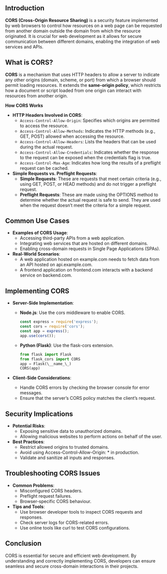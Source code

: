 ## Introduction

**CORS (Cross-Origin Resource Sharing)** is a security feature implemented by web browsers to control how resources on a web page can be requested from another domain outside the domain from which the resource originated. It is crucial for web development as it allows for secure communication between different domains, enabling the integration of web services and APIs.

## What is CORS?

**CORS** is a mechanism that uses HTTP headers to allow a server to indicate any other origins (domain, scheme, or port) from which a browser should permit loading resources. It extends the **same-origin policy**, which restricts how a document or script loaded from one origin can interact with resources from another origin.

**How CORS Works**

- **HTTP Headers Involved in CORS**:
  - ```Access-Control-Allow-Origin```: Specifies which origins are permitted to access the resource.
  - ```Access-Control-Allow-Methods```: Indicates the HTTP methods (e.g., GET, POST) allowed when accessing the resource.
  - ```Access-Control-Allow-Headers```: Lists the headers that can be used during the actual request.
  - ```Access-Control-Allow-Credentials```: Indicates whether the response to the request can be exposed when the credentials flag is true.
  - ```Access-Control-Max-Age```: Indicates how long the results of a preflight request can be cached.
- **Simple Requests vs. Preflight Requests**:
  - **Simple Requests**: These are requests that meet certain criteria (e.g., using GET, POST, or HEAD methods) and do not trigger a preflight request.
  - **Preflight Requests**: These are made using the OPTIONS method to determine whether the actual request is safe to send. They are used when the request doesn’t meet the criteria for a simple request.

## Common Use Cases

- **Examples of CORS Usage**:
  - Accessing third-party APIs from a web application.
  - Integrating web services that are hosted on different domains.
  - Enabling cross-domain requests in Single Page Applications (SPAs).
- **Real-World Scenarios**:
  - A web application hosted on example.com needs to fetch data from an API hosted on api.example.com.
  - A frontend application on frontend.com interacts with a backend service on backend.com.

## Implementing CORS

- **Server-Side Implementation**:
  - **Node.js**: Use the cors middleware to enable CORS.
    ```javascript
    const express = require('express');
    const cors = require('cors');
    const app = express();
    app.use(cors());
    ```

  - **Python (Flask)**: Use the flask-cors extension.
    ```python
    from flask import Flask
    from flask_cors import CORS
    app = Flask(\__name_\_)
    CORS(app)
    ```

- **Client-Side Considerations**:
  - Handle CORS errors by checking the browser console for error messages.
  - Ensure that the server’s CORS policy matches the client’s request.

## Security Implications

- **Potential Risks**:
  - Exposing sensitive data to unauthorized domains.
  - Allowing malicious websites to perform actions on behalf of the user.
- **Best Practices**:
  - Restrict allowed origins to trusted domains.
  - Avoid using Access-Control-Allow-Origin: \* in production.
  - Validate and sanitize all inputs and responses.

## Troubleshooting CORS Issues

- **Common Problems**:
  - Misconfigured CORS headers.
  - Preflight request failures.
  - Browser-specific CORS behaviour.
- **Tips and Tools**:
  - Use browser developer tools to inspect CORS requests and responses.
  - Check server logs for CORS-related errors.
  - Use online tools like curl to test CORS configurations.

## Conclusion

CORS is essential for secure and efficient web development. By understanding and correctly implementing CORS, developers can ensure seamless and secure cross-domain interactions in their projects.
